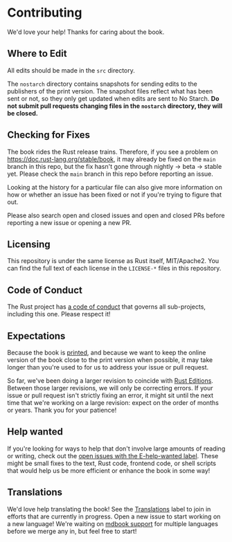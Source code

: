 # Contributing

We'd love your help! Thanks for caring about the book.

## Where to Edit

All edits should be made in the `src` directory.

The `nostarch` directory contains snapshots for sending edits to the publishers of the print version. The snapshot files reflect what has been sent or not, so they only get updated when edits are sent to No Starch. **Do not submit pull requests changing files in the `nostarch` directory, they will be closed.**

## Checking for Fixes

The book rides the Rust release trains. Therefore, if you see a problem on https://doc.rust-lang.org/stable/book, it may already be fixed on the `main` branch in this repo, but the fix hasn't gone through nightly -> beta -> stable yet. Please check the `main` branch in this repo before reporting an issue.

Looking at the history for a particular file can also give more information on how or whether an issue has been fixed or not if you're trying to figure that out.

Please also search open and closed issues and open and closed PRs before reporting a new issue or opening a new PR.

## Licensing

This repository is under the same license as Rust itself, MIT/Apache2. You can find the full text of each license in the `LICENSE-*` files in this repository.

## Code of Conduct

The Rust project has [a code of conduct](http://rust-lang.org/policies/code-of-conduct) that governs all sub-projects, including this one. Please respect it!

## Expectations

Because the book is [printed][nostarch], and because we want to keep the online version of the book close to the print version when possible, it may take longer than you're used to for us to address your issue or pull request.

So far, we've been doing a larger revision to coincide with [Rust Editions](https://doc.rust-lang.org/edition-guide/). Between those larger revisions, we will only be correcting errors. If your issue or pull request isn't strictly fixing an error, it might sit until the next time that we're working on a large revision: expect on the order of months or years. Thank you for your patience!

## Help wanted

If you're looking for ways to help that don't involve large amounts of reading or writing, check out the [open issues with the E-help-wanted label][help-wanted]. These might be small fixes to the text, Rust code, frontend code, or shell scripts that would help us be more efficient or enhance the book in some way!

## Translations

We'd love help translating the book! See the [Translations][] label to join in efforts that are currently in progress. Open a new issue to start working on a new language! We're waiting on [mdbook support][] for multiple languages before we merge any in, but feel free to start!

[nostarch]: https://nostarch.com/rust-programming-language-2nd-edition

[help-wanted]: https://github.com/rust-lang/book/issues?q=is%3Aopen+is%3Aissue+label%3AE-help-wanted

[Translations]: https://github.com/rust-lang/book/issues?q=is%3Aopen+is%3Aissue+label%3ATranslations
[mdbook support]: https://github.com/rust-lang-nursery/mdBook/issues/5
